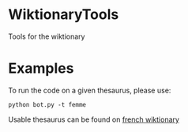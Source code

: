 # WiktionaryTools
Tools for the wiktionary

# Examples
To run the code on a given thesaurus, please use:
```
python bot.py -t femme
```

Usable thesaurus can be found on [french wiktionary](https://fr.wiktionary.org/wiki/Cat%C3%A9gorie:Th%C3%A9saurus_en_fran%C3%A7ais)
